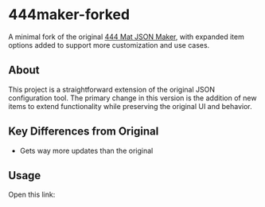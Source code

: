 # 444maker-forked

A minimal fork of the original [444 Mat JSON Maker](https://444matjsonmaker.netlify.app), with expanded item options added to support more customization and use cases.

## About

This project is a straightforward extension of the original JSON configuration tool. The primary change in this version is the addition of new items to extend functionality while preserving the original UI and behavior.

## Key Differences from Original

- Gets way more updates than the original

## Usage

Open this link: 
